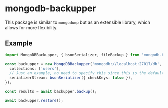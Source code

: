 # mongodb-backupper

This package is similar to `mongodump` but as an extensible library, which allows for more flexibility.

## Example

```ts
import MongoDBBackupper, { bsonSerializer, fileBackup } from 'mongodb-backupper';

const backupper = new MongoDBBackupper('mongodb://localhost:27017/db', await fileBackup('./backup', { clean: true }), {
  collections: ['users'],
  // Just an example, no need to specify this since this is the default value
  serializerStream: bsonSerializer({ checkKeys: false }),
});

const results = await backupper.backup();

await backupper.restore();
```
